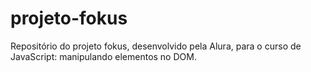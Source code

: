 # projeto-fokus
Repositório do projeto fokus, desenvolvido pela Alura, para o curso de JavaScript: manipulando elementos no DOM.
